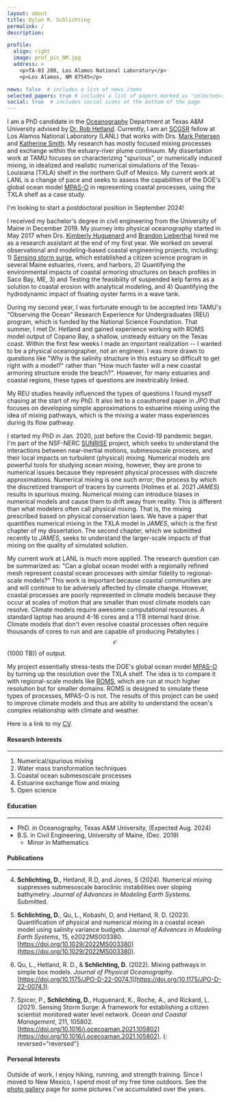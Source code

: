 ```yaml
---
layout: about
title: Dylan R. Schlichting
permalink: /
description:

profile:
  align: right
  image: prof_pic_NM.jpg
  address: >
    <p>TA-03 200, Los Alamos National Laboratory</p>
    <p>Los Alamos, NM 87545</p>

news: false  # includes a list of news items
selected_papers: true # includes a list of papers marked as "selected={true}"
social: true  # includes social icons at the bottom of the page
---
```


I am a PhD candidate in the [Oceanography](https://ocean.tamu.edu/) Department at Texas A&M University advised by [Dr. Rob Hetland](https://hetland.github.io/publications/). Currently, I am an [SCGSR](https://science.osti.gov/wdts/scgsr) fellow at Los Alamos National Laboratory (LANL) that works with Drs. [Mark Petersen](https://mark-petersen.github.io/home/) and [Katherine Smith](https://www.linkedin.com/in/katherine-smith-6155bbb6/). My research has mostly focused mixing processes and exchange within the estuary-river plume continuum. My dissertation work at TAMU focuses on characterizing "spurious", or numerically induced mixing, in idealized and realistic numerical simulations of the Texas-Louisiana (TXLA) shelf in the northern Gulf of Mexico. My current work at LANL is a change of pace and seeks to assess the capabilities of the DOE's global ocean model [MPAS-O](https://mpas-dev.github.io/) in representing coastal processes, using the TXLA shelf as a case study.

I'm looking to start a postdoctoral position in September 2024!

I received my bachelor's degree in civil engineering from the University of Maine in December 2019. My journey into physical oceanography started in May 2017 when Drs. [Kimberly Huguenard](https://civil.umaine.edu/faculty/kimberly-huguenard/) and [Brandon Lieberthal](https://scholar.google.com/citations?user=Hi7W6iMAAAAJ&hl=en) hired me as a research assistant at the end of my first year. We worked on several observational and modeling-based coastal engineering projects, including: 1) [Sensing storm surge](http://sensingstormsurge.acg.maine.edu/), which established a citizen science program in several Maine estuaries, rivers, and harbors, 2) Quantifying the environmental impacts of coastal armoring structures on beach profiles in Saco Bay, ME, 3) and Testing the feasibility of suspended kelp farms as a solution to coastal erosion with analytical modeling, and 4) Quantifying the hydrodynamic impact of floating oyster farms in a wave tank.

During my second year, I was fortunate enough to be accepted into TAMU's "Observing the Ocean" Research Experience for Undergraduates (REU) program, which is funded by the National Science Foundation. That summer, I met Dr. Hetland and gained experience working with ROMS model output of Copano Bay, a shallow, unsteady estuary on the Texas coast. Within the first few weeks I made an important realization -- I wanted to be a physical oceanographer, not an engineer. I was more drawn to questions like "Why is the salinity structure in this estuary so difficult to get right with a model?" rather than "How much faster will a new coastal armoring structure erode the beach?". However, for many estuaries and coastal regions, these types of questions are inextricably linked.

My REU studies heavily influenced the types of questions I found myself chasing at the start of my PhD. It also led to a coauthored paper in *JPO* that focuses on developing simple approximations to estuarine mixing using the idea of mixing pathways, which is the mixing a water mass experiences during its flow pathway.

I started my PhD in Jan. 2020, just before the Covid-19 pandemic began. I'm part of the NSF-NERC [SUNRISE](https://sunrise-nsf.github.io/) project, which seeks to understand the interactions between near-inertial motions, submesoscale proceses, and their local impacts on turbulent (physical) mixing. Numerical models are powerful tools for studying ocean mixing, however, they are prone to numerical issues because they represent physical processes with discrete approximations. Numerical mixing is one such error; the process by which the discretized transport of tracers by currents (Holmes et al. 2021 *JAMES*) results in spurious mixing. Numerical mixing can introduce biases in numerical models and cause them to drift away from reality. This is different than what modelers often call physical mixing. That is, the mixing prescribed based on physical conservation laws. We have a paper that quantifies numerical mixing in the TXLA model in *JAMES*, which is the first chapter of my dissertation. The second chapter, which we submitted recently to *JAMES*, seeks to understand the larger-scale impacts of that mixing on the quality of simulated solution.

My current work at LANL is much more applied. The research question can be summarized as: "Can a global ocean model with a regionally refined mesh represent coastal ocean processes with similar fidelity to regional-scale models?" This work is important because coastal communities are and will continue to be adversely affected by climate change. However, coastal processes are poorly represented in climate models because they occur at scales of motion that are smaller than most climate models can resolve. Climate models require awesome computational resources. A standard laptop has around 4-16 cores and a 1TB internal hard drive. Climate models that don't even resolve coastal processes often require thousands of cores to run and are capable of producing Petabytes ($$\mathcal{O}$$(1000 TB)) of output.

My project essentially stress-tests the DOE's global ocean model [MPAS-O](https://mpas-dev.github.io/) by turning up the resolution over the TXLA shelf. The idea is to compare it with regional-scale models like [ROMS](https://www.myroms.org/), which are run at much higher resolution but for smaller domains. ROMS is designed to simulate these types of processes, MPAS-O is not. The results of this project can be used to improve climate models and thus are ability to understand the ocean's complex relationship with climate and weather.

Here is a link to my <a href='/_pages/CV.pdf' class='image fit'> CV</a>.

#### Research Interests
---
1. Numerical/spurious mixing
2. Water mass transformation techniques
3. Coastal ocean submesoscale processes
4. Estuarine exchange flow and mixing
5. Open science

#### Education
---
* PhD. in Oceanography, Texas A&M University, (Expected Aug. 2024)
* B.S. in Civil Engineering, University of Maine, (Dec. 2019)
  * Minor in Mathematics

#### Publications
---
4. **Schlichting, D.**, Hetland, R.D, and Jones, S (2024). Numerical mixing suppresses submesoscale baroclinic instabilities over sloping bathymetry. *Journal of Advances in Modeling Earth Systems*. Submitted.
  
3. **Schlichting, D.**, Qu, L., Kobashi, D, and Hetland, R. D. (2023). Quantification of physical
and numerical mixing in a coastal ocean model using salinity variance budgets. *Journal
of Advances in Modeling Earth Systems*, 15, e2022MS003380. [https://doi.org/10.1029/2022MS003380](https://doi.org/10.1029/2022MS003380).

2. Qu, L., Hetland, R. D., & **Schlichting, D.** (2022). Mixing pathways in simple box models. *Journal of Physical Oceanography*. [https://doi.org/10.1175/JPO-D-22-0074.1](https://doi.org/10.1175/JPO-D-22-0074.1).

1. Spicer, P., **Schlichting, D.**, Huguenard, K., Roche, A., and Rickard, L. (2021). Sensing Storm Surge: A framework for establishing a citizen scientist monitored water level network. *Ocean and Coastal Management*, 211, 105802. [https://doi.org/10.1016/j.ocecoaman.2021.105802](https://doi.org/10.1016/j.ocecoaman.2021.105802).
{: reversed="reversed"}

#### Personal Interests
Outside of work, I enjoy hiking, running, and strength training. Since I moved to New Mexico, I spend most of my free time outdoors. See the [photo gallery](/gallery/) page for some pictures I've accumulated over the years.
